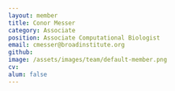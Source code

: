 ```yaml
---
layout: member
title: Conor Messer
category: Associate
position: Associate Computational Biologist
email: cmesser@broadinstitute.org
github: 
image: /assets/images/team/default-member.png
cv:
alum: false
---
```


